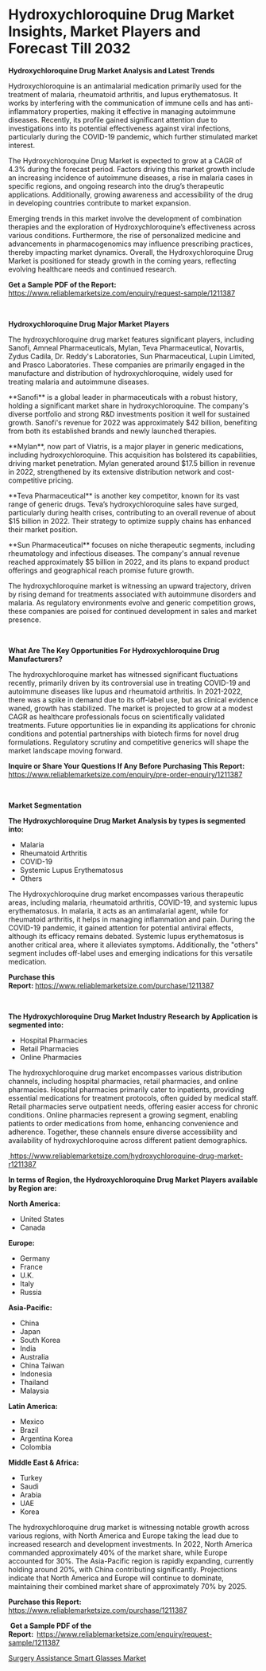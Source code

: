 <p><h1>Hydroxychloroquine Drug Market Insights, Market Players and Forecast Till 2032</h1></p><p><strong>Hydroxychloroquine Drug Market Analysis and Latest Trends</strong></p>
<p><p>Hydroxychloroquine is an antimalarial medication primarily used for the treatment of malaria, rheumatoid arthritis, and lupus erythematosus. It works by interfering with the communication of immune cells and has anti-inflammatory properties, making it effective in managing autoimmune diseases. Recently, its profile gained significant attention due to investigations into its potential effectiveness against viral infections, particularly during the COVID-19 pandemic, which further stimulated market interest.</p><p>The Hydroxychloroquine Drug Market is expected to grow at a CAGR of 4.3% during the forecast period. Factors driving this market growth include an increasing incidence of autoimmune diseases, a rise in malaria cases in specific regions, and ongoing research into the drug’s therapeutic applications. Additionally, growing awareness and accessibility of the drug in developing countries contribute to market expansion. </p><p>Emerging trends in this market involve the development of combination therapies and the exploration of Hydroxychloroquine’s effectiveness across various conditions. Furthermore, the rise of personalized medicine and advancements in pharmacogenomics may influence prescribing practices, thereby impacting market dynamics. Overall, the Hydroxychloroquine Drug Market is positioned for steady growth in the coming years, reflecting evolving healthcare needs and continued research.</p></p>
<p><strong>Get a Sample PDF of the Report:&nbsp;</strong> <a href="https://www.reliablemarketsize.com/enquiry/request-sample/1211387?utm_campaign=2271&utm_medium=2&utm_source=Github&utm_content=ia&utm_term=24032025&utm_id=hydroxychloroquine-drug">https://www.reliablemarketsize.com/enquiry/request-sample/1211387</a></p>
<p>&nbsp;</p>
<p><strong>Hydroxychloroquine Drug Major Market Players</strong></p>
<p><p>The hydroxychloroquine drug market features significant players, including Sanofi, Amneal Pharmaceuticals, Mylan, Teva Pharmaceutical, Novartis, Zydus Cadila, Dr. Reddy's Laboratories, Sun Pharmaceutical, Lupin Limited, and Prasco Laboratories. These companies are primarily engaged in the manufacture and distribution of hydroxychloroquine, widely used for treating malaria and autoimmune diseases.</p><p>**Sanofi** is a global leader in pharmaceuticals with a robust history, holding a significant market share in hydroxychloroquine. The company's diverse portfolio and strong R&D investments position it well for sustained growth. Sanofi's revenue for 2022 was approximately $42 billion, benefiting from both its established brands and newly launched therapies.</p><p>**Mylan**, now part of Viatris, is a major player in generic medications, including hydroxychloroquine. This acquisition has bolstered its capabilities, driving market penetration. Mylan generated around $17.5 billion in revenue in 2022, strengthened by its extensive distribution network and cost-competitive pricing.</p><p>**Teva Pharmaceutical** is another key competitor, known for its vast range of generic drugs. Teva’s hydroxychloroquine sales have surged, particularly during health crises, contributing to an overall revenue of about $15 billion in 2022. Their strategy to optimize supply chains has enhanced their market position.</p><p>**Sun Pharmaceutical** focuses on niche therapeutic segments, including rheumatology and infectious diseases. The company's annual revenue reached approximately $5 billion in 2022, and its plans to expand product offerings and geographical reach promise future growth.</p><p>The hydroxychloroquine market is witnessing an upward trajectory, driven by rising demand for treatments associated with autoimmune disorders and malaria. As regulatory environments evolve and generic competition grows, these companies are poised for continued development in sales and market presence.</p></p>
<p>&nbsp;</p>
<p><strong>What Are The Key Opportunities For Hydroxychloroquine Drug Manufacturers?</strong></p>
<p><p>The hydroxychloroquine market has witnessed significant fluctuations recently, primarily driven by its controversial use in treating COVID-19 and autoimmune diseases like lupus and rheumatoid arthritis. In 2021-2022, there was a spike in demand due to its off-label use, but as clinical evidence waned, growth has stabilized. The market is projected to grow at a modest CAGR as healthcare professionals focus on scientifically validated treatments. Future opportunities lie in expanding its applications for chronic conditions and potential partnerships with biotech firms for novel drug formulations. Regulatory scrutiny and competitive generics will shape the market landscape moving forward.</p></p>
<p><strong>Inquire or Share Your Questions If Any Before Purchasing This Report:</strong> <a href="https://www.reliablemarketsize.com/enquiry/pre-order-enquiry/1211387?utm_campaign=2271&utm_medium=2&utm_source=Github&utm_content=ia&utm_term=24032025&utm_id=hydroxychloroquine-drug">https://www.reliablemarketsize.com/enquiry/pre-order-enquiry/1211387</a></p>
<p>&nbsp;</p>
<p><strong>Market Segmentation</strong></p>
<p><strong>The Hydroxychloroquine Drug Market Analysis by types is segmented into:</strong></p>
<p><ul><li>Malaria</li><li>Rheumatoid Arthritis</li><li>COVID-19</li><li>Systemic Lupus Erythematosus</li><li>Others</li></ul></p>
<p><p>The Hydroxychloroquine drug market encompasses various therapeutic areas, including malaria, rheumatoid arthritis, COVID-19, and systemic lupus erythematosus. In malaria, it acts as an antimalarial agent, while for rheumatoid arthritis, it helps in managing inflammation and pain. During the COVID-19 pandemic, it gained attention for potential antiviral effects, although its efficacy remains debated. Systemic lupus erythematosus is another critical area, where it alleviates symptoms. Additionally, the "others" segment includes off-label uses and emerging indications for this versatile medication.</p></p>
<p><strong>Purchase this Report:&nbsp;</strong><a href="https://www.reliablemarketsize.com/purchase/1211387?utm_campaign=2271&utm_medium=2&utm_source=Github&utm_content=ia&utm_term=24032025&utm_id=hydroxychloroquine-drug">https://www.reliablemarketsize.com/purchase/1211387</a></p>
<p>&nbsp;</p>
<p><strong>The Hydroxychloroquine Drug Market Industry Research by Application is segmented into:</strong></p>
<p><ul><li>Hospital Pharmacies</li><li>Retail Pharmacies</li><li>Online Pharmacies</li></ul></p>
<p><p>The hydroxychloroquine drug market encompasses various distribution channels, including hospital pharmacies, retail pharmacies, and online pharmacies. Hospital pharmacies primarily cater to inpatients, providing essential medications for treatment protocols, often guided by medical staff. Retail pharmacies serve outpatient needs, offering easier access for chronic conditions. Online pharmacies represent a growing segment, enabling patients to order medications from home, enhancing convenience and adherence. Together, these channels ensure diverse accessibility and availability of hydroxychloroquine across different patient demographics.</p></p>
<p><a href="https://www.reliablemarketsize.com/hydroxychloroquine-drug-market-r1211387?utm_campaign=2271&utm_medium=2&utm_source=Github&utm_content=ia&utm_term=24032025&utm_id=hydroxychloroquine-drug">&nbsp;https://www.reliablemarketsize.com/hydroxychloroquine-drug-market-r1211387</a></p>
<p><strong>In terms of Region, the Hydroxychloroquine Drug Market Players available by Region are:</strong></p>
<p>
    <p> <strong> North America: </strong>
        <ul>
            <li>United States</li>
            <li>Canada</li>
        </ul>
        </p> 
    <p> <strong> Europe: </strong>
        <ul>
            <li>Germany</li>
            <li>France</li>
            <li>U.K.</li>
            <li>Italy</li>
            <li>Russia</li>
        </ul>
        </p> 
    <p> <strong> Asia-Pacific: </strong>
        <ul>
            <li>China</li>
            <li>Japan</li>
            <li>South Korea</li>
            <li>India</li>
            <li>Australia</li>
            <li>China Taiwan</li>
            <li>Indonesia</li>
            <li>Thailand</li>
            <li>Malaysia</li>
        </ul>
        </p> 
    <p> <strong> Latin America: </strong>
        <ul>
            <li>Mexico</li>
            <li>Brazil</li>
            <li>Argentina Korea</li>
            <li>Colombia</li>
        </ul>
        </p> 
    <p> <strong> Middle East & Africa: </strong>
        <ul>
            <li>Turkey</li>
            <li>Saudi</li>
            <li>Arabia</li>
            <li>UAE</li>
            <li>Korea</li>
        </ul>
    </p>
    </p>
<p><p>The hydroxychloroquine drug market is witnessing notable growth across various regions, with North America and Europe taking the lead due to increased research and development investments. In 2022, North America commanded approximately 40% of the market share, while Europe accounted for 30%. The Asia-Pacific region is rapidly expanding, currently holding around 20%, with China contributing significantly. Projections indicate that North America and Europe will continue to dominate, maintaining their combined market share of approximately 70% by 2025.</p></p>
<p><strong>Purchase this Report: </strong><a href="https://www.reliablemarketsize.com/purchase/1211387?utm_campaign=2271&utm_medium=2&utm_source=Github&utm_content=ia&utm_term=24032025&utm_id=hydroxychloroquine-drug">https://www.reliablemarketsize.com/purchase/1211387</a></p>
<p>&nbsp;<strong>Get a Sample PDF of the Report:&nbsp;&nbsp;</strong><a href="https://www.reliablemarketsize.com/enquiry/request-sample/1211387?utm_campaign=2271&utm_medium=2&utm_source=Github&utm_content=ia&utm_term=24032025&utm_id=hydroxychloroquine-drug">https://www.reliablemarketsize.com/enquiry/request-sample/1211387</a></p>
<p><strong></strong></p>
<p><p><a href="https://github.com/giulyankela/Market-Research-Report-List-1/blob/main/surgery-assistance-smart-glasses-market.md?utm_campaign=2271&utm_medium=2&utm_source=Github&utm_content=ia&utm_term=24032025&utm_id=hydroxychloroquine-drug">Surgery Assistance Smart Glasses Market</a></p></p>